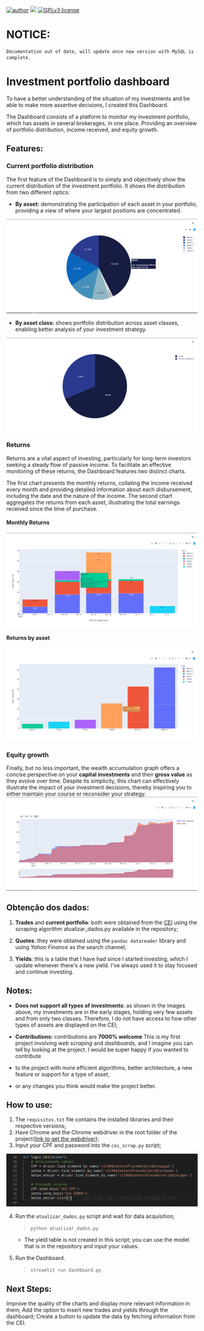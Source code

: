 [![author](https://img.shields.io/badge/author-AlexJunior-yellow.svg)](https://www.linkedin.com/in/alex-sandro-momi-junior-382bb8157/) [![](https://img.shields.io/badge/python-3.6-yellow.svg)](https://www.python.org/downloads/release/python-365/) [![GPLv3 license](https://img.shields.io/badge/License-GPLv3-yellow.svg)](http://perso.crans.org/besson/LICENSE.html)

# NOTICE:
    Documentation out of date, will update once new version with MySQL is complete.

# Investment portfolio dashboard
To have a better understanding of the situation of my investments and be able to make more assertive decisions, I created this Dashboard.

The Dashboard consists of a platform to monitor my investment portfolio, which has assets in several brokerages, in one place. Providing an overview of portfolio distribution, income received, and equity growth.

## Features:
### Current portfolio distribution
The first feature of the Dashboard is to simply and objectively show the current distribution of the investment portfolio.
It shows the distribution from two different optics:

* **By asset:** demonstrating the participation of each asset in your portfolio, providing a view of where your largest
positions are concentrated.
<img src="img/carteira_atual_por_acao.png">

* **By asset class:** shows portfolio distribution across asset classes, enabling better analysis of your investment strategy.
<img src="img/carteira_atual_por_classe.png">

### Returns
Returns are a vital aspect of investing, particularly for long-term investors seeking a steady flow of passive income.
To facilitate an effective monitoring of these returns, the Dashboard features two distinct charts.

The first chart presents the monthly returns, collating the income received every month and providing detailed
information about each disbursement, including the date and the nature of the income. The second chart aggregates
the returns from each asset, illustrating the total earnings received since the time of purchase.

#### Monthly Returns
<img src="img/rendimentos_mensais.png">

#### Returns by asset
<img src="img/rendimentos_por_ativo.png">


### Equity growth
Finally, but no less important, the wealth accumulation graph offers a concise perspective on your **capital investments**
and their **gross value** as they evolve over time. Despite its simplicity, this chart can effectively illustrate the
impact of your investment decisions, thereby inspiring you to either maintain your course or reconsider your strategy.
<img src="img/crescimento_patrimonial.png">

## Obtenção dos dados:
1. **Trades** and **current portfolio**: both were obtained from the [CEI](https://cei.b3.com.br/CEI_Responsivo/)
using the scraping algorithm atualizar_dados.py available in the repository;

2. **Quotes**: they were obtained using the `pandas datareader` library and using _Yahoo Finance_ as the search channel;

3. **Yields**: this is a table that I have had since I started investing, which I update whenever there's a new yield.
I've always used it to stay focused and continue investing.


## Notes:
* **Does not support all types of investments**: as shown in the images above, my investments are in the early stages,
holding very few assets and from only two classes. Therefore, I do not have access to how other types of assets are
displayed on the CEI;

* **Contributions:** contributions are **7000% welcome** This is my first project involving _web scraping_ and
_dashboards_, and I imagine you can tell by looking at the project. I would be super happy if you wanted to contribute
* to the project with more efficient algorithms, better architecture, a new feature or support for a type of asset,
* or any changes you think would make the project better.


## How to use:

1. The `requisitos.txt` file contains the installed libraries and their respective versions;
2. Have Chrome and the Chrome webdriver in the root folder of the project([link to get the webdriver](https://chromedriver.chromium.org/));
3. Input your CPF and password into the `cei_scrap.py` script;
<img src="img/login_cei.png">

4. Run the `atualizar_dados.py` script and wait for data acquisition;
    >`python atualizar_dados.py`

    * The yield table is not created in this script; you can use the model that is in the repository and input your values.

5. Run the Dashboard.
    >`streamlit run dashboard.py`


## Next Steps:
Improve the quality of the charts and display more relevant information in them;
Add the option to insert new trades and yields through the dashboard;
Create a button to update the data by fetching information from the CEI.
